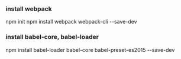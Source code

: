 ### install webpack

npm init
npm install webpack webpack-cli --save-dev

### install babel-core, babel-loader
npm install babel-loader babel-core babel-preset-es2015 --save-dev